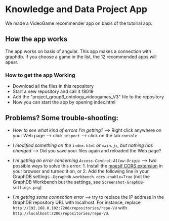 # Knowledge and Data Project App

We made a VideoGame recommender app on basis of the tutorial app.

## How the app works

The app works on basis of angular. This app makes a connection with graphdb.
If you choose a game in the list, the 12 recommended apps will apear.

### How to get the app Working

* Download all the files in this repository
* Start a new repository and call it 18019
* Add the "project_group6_ontology_videogames_V3" file to the repository
* Now you can start the app by opening index.html


## Problems? Some trouble-shooting:

* _How to see what kind of errors I'm getting?_ --> Right click anywhere on your Web page --> click `inspect` --> click on the tab `console`

* _I modified something on the `index.html` or `main.js`, but nothing has changed_ -->
Did you save your files again and reloaded the Web page?

* _I'm getting an error concerning `Access-Control-Allow-Origin`_ --> two possible ways to solve this error: 1. Install the [moesif CORS extension](https://chrome.google.com/webstore/detail/moesif-orign-cors-changer/digfbfaphojjndkpccljibejjbppifbc?hl=en-US) in your browser and turned it on, or 2. Add the following line in your GraphDB settings `-Dgraphdb.workbench.cors.enable=True` (not the GraphDB Workbench but the settings, see `Screenshot-GraphDB-settings.png`)

* _I'm getting some connection error_ --> try to replace the IP address in the GraphDB repository URL with localhost. For instance, replace `http://192.168.0.102:7200/repositories/repo-VU` with `http://localhost:7200/repositories/repo-VU`.
